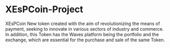 # XEsPCoin-Project
XEsPCoin  New token created with the aim of revolutionizing the means of payment, seeking to innovate in various sectors of industry and commerce. In addition, this Token has the Waves platform being the portfolio and the exchange, which are essential for the purchase and sale of the same Token.
